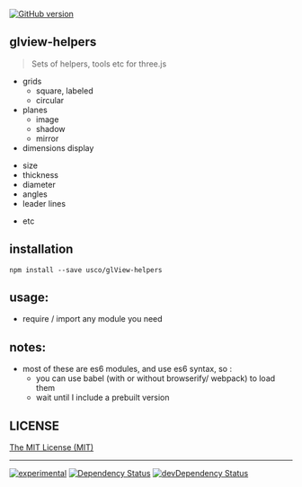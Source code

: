 [![GitHub version](https://badge.fury.io/gh/usco%2FglView-helpers.svg)](https://badge.fury.io/gh/usco%2FglView-helpers)

## glview-helpers

> Sets of helpers, tools etc for three.js 

- grids
  * square, labeled
  * circular
- planes
  * image
  * shadow
  * mirror
- dimensions display 
 * size
 * thickness
 * diameter
 * angles
 * leader lines
- etc

## installation

    npm install --save usco/glView-helpers


## usage:


  - require / import any module you need

## notes:


  - most of these are es6 modules, and use es6 syntax, so :
    * you can use  babel (with or without browserify/ webpack) to load them
    * wait until I include a prebuilt version

## LICENSE

[The MIT License (MIT)](https://github.com/usco/glView-helpers/blob/master/LICENSE)


- - -

[![experimental](http://badges.github.io/stability-badges/dist/experimental.svg)](http://github.com/badges/stability-badges)
[![Dependency Status](https://david-dm.org/usco/glView-helpers.svg)](https://david-dm.org/usco/glView-helpers)
[![devDependency Status](https://david-dm.org/usco/glView-helpers/dev-status.svg)](https://david-dm.org/usco/glView-helpers#info=devDependencies)


